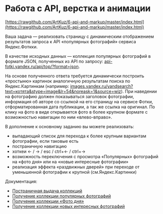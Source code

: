 # Работа с API, верстка и анимации

[https://rawgithub.com/ArtKuz/6-api-and-markup/master/index.html](https://rawgithub.com/ArtKuz/6-api-and-markup/master/index.html)

Ваша задача — реализовать страницу с динамическим отображением результатов запроса к API «популярных фотографий» сервиса Яндекс.Фоткки.

В качестве исходных данных — коллекция популярных фотографий в формате JSON, полученных из API 
по запросу: [api-fotki.yandex.ru/api/top/?format=json](http://api-fotki.yandex.ru/api/top/?format=json).

На основе полученного ответа требуется динамически построить «простыню» картинок аналогичную 
результатам поиска по Яндекс.Картинкам (например: [images.yandex.ru/yandsearch?text=котята&stype=image&lr=54&noreask=1&source=wiz](http://images.yandex.ru/yandsearch?text=котята&stype=image&lr=54&noreask=1&source=wiz)).
При наведении на фотографию должен показываться заголовок фотографии, информация об авторе со ссылкой 
на его страницу на сервисе Фотки, отформатированная дата публикации, а так же ссылка на оригинал.
По клику на фото в виде открывается фото в более крупном формате с возможностью навигации 
по ним «влево-вправо».

В дополнение к основному заданию вы можете реализовать:
* выпадающий список для перехода к более крупным вариантам фотографии, если таковые есть
* постраничную навигацию
* хоткеи ← / → / esc / ctrl+← / ctrl+→
* возможность переключения с просмотра «Популярных» фотографий на «фото дня» или на «новые интересные фотографии»
* реализация эффекта «раздвижных дверей» при переходе от уменьшенной фотографии к крупной (см.Яндекс.Картинки)

Документация:
* [Постраничная выдача коллекций](http://api.yandex.ru/fotki/doc/operations-ref/collection-partial-lists.xml)
* [Получение коллекции популярных фотографий](http://api.yandex.ru/fotki/doc/operations-ref/top-photos-get.xml)
* [Получение коллекции «Фото дня»](http://api.yandex.ru/fotki/doc/operations-ref/day-photos-get.xml)
* [Получение коллекции новых интересных фотографий](http://api.yandex.ru/fotki/doc/operations-ref/interesting-photos-get.xml)
